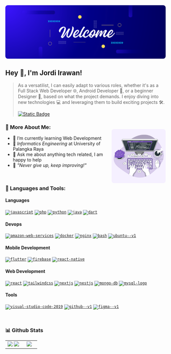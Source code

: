 <img src="./banner.png" style="border-radius: 8px;max-height: 180px;object-fit: cover;width: 100%" />

## Hey 👋, I'm Jordi Irawan!

> As a versatilist, I can easily adapt to various roles, whether it's as a Full Stack Web Developer 🌐, Android Developer 📱, or a beginner Designer 🎨, based on what the project demands. I enjoy diving into new technologies 💻 and leveraging them to build exciting projects 🛠️.
>
> <a href="https://www.instagram.com/wannn.me/">
> <img alt="Static Badge" src="https://img.shields.io/badge/%40wannn.me-E4405F?style=for-the-badge&logo=instagram&logoColor=white">
>  </a>
>  <br>

<img align="right" alt="GIF" src="./computer.gif" width="170px" style="border-radius: 8px; margin-top: 25px; margin-left: 8px" />

### 🧐 More About Me:

- 🌱 I’m currently learning Web Development
- 🏫 _Informatics Engineering_ at University of Palangka Raya
- 💬 Ask me about anything tech related, I am happy to help
- 💫 _"Never give up, keep improving!"_

<br>

### 🔨 Languages and Tools:

#### Languages

[<code><img src="https://img.icons8.com/color/50/000000/javascript--v1.png" alt="javascript" width='26px'/></code>](https://www.javascript.com/)
[<code><img src="https://img.icons8.com/color/50/000000/php.png" alt="php" width='26px'/></code>](https://www.php.net/)
[<code><img src="https://img.icons8.com/color/50/000000/python--v1.png" alt="python" width='26px'/></code>](https://www.python.org/)
[<code><img src="https://img.icons8.com/color/50/000000/java-coffee-cup-logo--v1.png" alt="java" width='26px'/></code>](https://www.java.com/en/)
[<code><img src="https://img.icons8.com/color/50/000000/dart.png" alt="dart" width='26px'/></code>](https://dart.dev/)

#### Devops

[<code><img width="26" height="26" src="https://img.icons8.com/windows/26/ABABAB/amazon-web-services.png" alt="amazon-web-services"/></code>](https://aws.amazon.com/)
[<code><img width="26" height="26" src="https://img.icons8.com/fluency/26/docker.png" alt="docker"/></code>](https://www.docker.com/)
[<code><img width="26" height="26" src="https://img.icons8.com/color/26/nginx.png" alt="nginx"/></code>](https://www.nginx.com/)
[<code><img width="26" height="26" src="https://img.icons8.com/color/26/bash.png" alt="bash"/></code>](<https://en.wikipedia.org/wiki/Bash_(Unix_shell)>)
[<code><img width="26" height="26" src="https://img.icons8.com/color/26/ubuntu--v1.png" alt="ubuntu--v1"/></code>](https://ubuntu.com/)

#### Mobile Development

[<code><img width="26" height="26" src="https://img.icons8.com/color/26/flutter.png" alt="flutter"/></code>](https://flutter.dev/)
[<code><img width="26" height="26" src="https://img.icons8.com/color/26/firebase.png" alt="firebase"/></code>](https://firebase.google.com/)
[<code><img width="26" height="26" src="https://img.icons8.com/color/26/react-native.png" alt="react-native"/></code>](https://reactnative.dev/)

#### Web Development

[<code><img width="26" height="26" src="https://img.icons8.com/office/26/react.png" alt="react"/></code>](https://react.dev/)
[<code><img width="26" height="26" src="https://img.icons8.com/color/26/tailwindcss.png" alt="tailwindcss"/></code>](https://tailwindcss.com/)
[<code><img width="26" height="26" src="https://img.icons8.com/fluency/26/nextjs.png" alt="nextjs"/></code>](https://nextjs.org/)
[<code><img width="26" height="26" src="https://img.icons8.com/color/26/nestjs.png" alt="nestjs"/></code>](https://nestjs.com/)
[<code><img width="26" height="26" src="https://img.icons8.com/color/26/mongo-db.png" alt="mongo-db"/></code>](https://www.mongodb.com/)
[<code><img width="26" height="26" src="https://img.icons8.com/color/26/mysql-logo.png" alt="mysql-logo"/></code>](https://www.mysql.com/)

#### Tools

[<code><img width="26" height="26" src="https://img.icons8.com/color/26/visual-studio-code-2019.png" alt="visual-studio-code-2019"/></code>](https://code.visualstudio.com/)
[<code><img width="26" height="26" src="https://img.icons8.com/color/26/github--v1.png" alt="github--v1"/></code>](https://github.com/)
[<code><img width="26" height="26" src="https://img.icons8.com/color/26/figma--v1.png" alt="figma--v1"/></code>](https://figma.com/)

<br>

### 📊 Github Stats

<table border="0" align="center">
  <tr border="0">
    <td width="50%" align="center">
      <img src="https://github-readme-stats.vercel.app/api?username=jrdrwn&show_icons=true&theme=blueberry&hide_border=true&show_icons=true" />
      <img src="https://github-readme-streak-stats.herokuapp.com/?user=jrdrwn&theme=blueberry&hide_border=true" />
    </td>
    <td width="50%" align="center">
      <img src="https://github-readme-stats.vercel.app/api/top-langs/?username=jrdrwn&langs_count=6&theme=blueberry&hide_border=true" /></a>
    </td>
  </tr>
</table>
